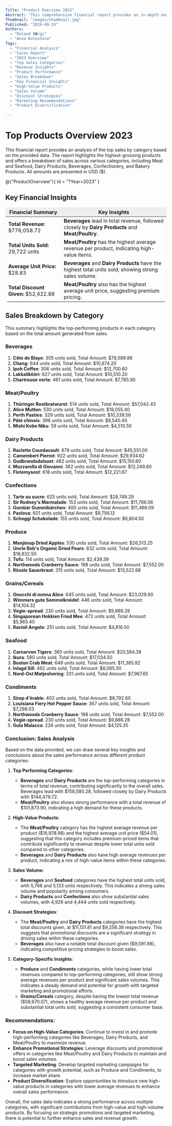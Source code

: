 ```yaml
---
Title: "Product Overview 2023"
Abstract: "This comprehensive financial report provides an in-depth analysis of the top sales by category for the year 2023. It highlights the highest-grossing products and offers a detailed breakdown of sales across various categories, including Meat and Seafood, Dairy Products, Beverages, Confectionery, and Bakery Products. The report presents all financial amounts in USD ($)."
Thumbnail: "images/thumbnail.jpg"
Published: "2024-09-24"
Authors:
  - "Roland B�rgi"
  - "Anna Kuleshova"
Tags:
  - "Financial Analysis"
  - "Sales Report"
  - "2023 Overview"
  - "Top Sales Categories"
  - "Revenue Insights"
  - "Product Performance"
  - "Sales Breakdown"
  - "Key Financial Insights"
  - "High-Value Products"
  - "Sales Volume"
  - "Discount Strategies"
  - "Marketing Recommendations"
  - "Product Diversification"
 
---
```


<style>
    .product-overview-table {
        margin-bottom: 20px;
    }

    .product-overview-key-insights table {
        border: 1px solid #eee;
        border-radius: 8px;
    }

    .product-overview-key-insights table tr {
        border: none;
    }

    .product-overview-key-insights table th {
        background: #eee;
    }

    .product-overview-key-insights table th,
    .product-overview-key-insights table td {
        border: none;
    }

    .product-overview-key-insights table th:first-child,
    .product-overview-key-insights table td:first-child {
        border-right: 1px solid #eee;
    }

</style>

# Top Products Overview 2023

This financial report provides an analysis of the top sales by category based on the provided data. The report highlights the highest-grossing products and offers a breakdown of sales across various categories, including Meat and Seafood, Dairy Products, Beverages, Confectionery, and Bakery Products. All amounts are presented in USD ($).

<div class="product-overview-table">

@("ProductOverview"){ Id = "?Year=2023" }

</div>

## Key Financial Insights
<div class="product-overview-key-insights">

| **Financial Summary**    | **Key Insights** |
|------------------------|-----------------------------------------------------------|
| **Total Revenue:** $776,058.72          | **Beverages** lead in total revenue, followed closely by **Dairy Products** and **Meat/Poultry**.
| **Total Units Sold:** 29,722 units      | **Meat/Poultry** has the highest average revenue per product, indicating high-value items.      |
| **Average Unit Price:** $28.83    |     **Beverages** and **Dairy Products** have the highest total units sold, showing strong sales volume.   |
| **Total Discount Given:** $52,422.88   | **Meat/Poultry** also has the highest average unit price, suggesting premium pricing.       |
 
 </div>                     

## **Sales Breakdown by Category**

This summary highlights the top-performing products in each category based on the total amount generated from sales. 

### Beverages
1. **Côte de Blaye**: 305 units sold, Total Amount: \$78,588.88
2. **Chang**: 644 units sold, Total Amount: \$10,674.20
3. **Ipoh Coffee**: 306 units sold, Total Amount: \$12,700.60
4. **Lakkalikööri**: 627 units sold, Total Amount: \$10,510.20
5. **Chartreuse verte**: 461 units sold, Total Amount: \$7,785.90

### Meat/Poultry
1. **Thüringer Rostbratwurst**: 514 units sold, Total Amount: \$57,042.43
2. **Alice Mutton**: 530 units sold, Total Amount: \$19,055.40
3. **Perth Pasties**: 329 units sold, Total Amount: \$10,338.56
4. **Pâté chinois**: 396 units sold, Total Amount: \$8,540.40
5. **Mishi Kobe Niku**: 59 units sold, Total Amount: \$4,510.50

### Dairy Products
1. **Raclette Courdavault**: 879 units sold, Total Amount: \$45,551.00
2. **Camembert Pierrot**: 922 units sold, Total Amount: \$29,934.62
3. **Gudbrandsdalsost**: 482 units sold, Total Amount: \$15,150.60
4. **Mozzarella di Giovanni**: 362 units sold, Total Amount: \$12,249.60
5. **Flotemysost**: 618 units sold, Total Amount: \$12,221.67

### Confections
1. **Tarte au sucre**: 625 units sold, Total Amount: \$28,749.29
2. **Sir Rodney's Marmalade**: 153 units sold, Total Amount: \$11,766.06
3. **Gumbär Gummibärchen**: 400 units sold, Total Amount: \$11,466.09
4. **Pavlova**: 601 units sold, Total Amount: \$9,756.12
5. **Schoggi Schokolade**: 155 units sold, Total Amount: \$6,804.50

### Produce
1. **Manjimup Dried Apples**: 530 units sold, Total Amount: \$26,513.25
2. **Uncle Bob's Organic Dried Pears**: 632 units sold, Total Amount: \$18,832.50
3. **Tofu**: 114 units sold, Total Amount: \$2,439.39
4. **Northwoods Cranberry Sauce**: 198 units sold, Total Amount: \$7,552.00
5. **Rössle Sauerkraut**: 315 units sold, Total Amount: \$13,522.68

### Grains/Cereals
1. **Gnocchi di nonna Alice**: 645 units sold, Total Amount: \$23,029.90
2. **Wimmers gute Semmelknödel**: 446 units sold, Total Amount: \$14,104.32
3. **Vegie-spread**: 230 units sold, Total Amount: \$9,886.28
4. **Singaporean Hokkien Fried Mee**: 472 units sold, Total Amount: \$5,965.40
5. **Ravioli Angelo**: 251 units sold, Total Amount: \$4,816.50

### Seafood
1. **Carnarvon Tigers**: 360 units sold, Total Amount: \$20,584.38
2. **Ikura**: 580 units sold, Total Amount: \$17,034.50
3. **Boston Crab Meat**: 649 units sold, Total Amount: \$11,385.92
4. **Inlagd Sill**: 462 units sold, Total Amount: \$8,065.50
5. **Nord-Ost Matjeshering**: 331 units sold, Total Amount: \$7,967.65

### Condiments
1. **Sirop d'érable**: 402 units sold, Total Amount: \$9,792.60
2. **Louisiana Fiery Hot Pepper Sauce**: 367 units sold, Total Amount: \$7,298.03
3. **Northwoods Cranberry Sauce**: 198 units sold, Total Amount: \$7,552.00
4. **Vegie-spread**: 230 units sold, Total Amount: \$9,886.28
5. **Gula Malacca**: 226 units sold, Total Amount: \$4,125.35

### Conclusion: Sales Analysis

Based on the data provided, we can draw several key insights and conclusions about the sales performance across different product categories:

1. **Top Performing Categories**:
   - **Beverages** and **Dairy Products** are the top-performing categories in terms of total revenue, contributing significantly to the overall sales. Beverages lead with \$158,580.28, followed closely by Dairy Products with \$144,479.72.
   - **Meat/Poultry** also shows strong performance with a total revenue of \$101,873.90, indicating a high demand for these products.

2. **High-Value Products**:
   - The **Meat/Poultry** category has the highest average revenue per product (\$16,978.98) and the highest average unit price (\$54.01), suggesting that this category includes premium-priced items that contribute significantly to revenue despite lower total units sold compared to other categories.
   - **Beverages** and **Dairy Products** also have high average revenues per product, indicating a mix of high-value items within these categories.

3. **Sales Volume**:
   - **Beverages** and **Seafood** categories have the highest total units sold, with 5,766 and 5,133 units respectively. This indicates a strong sales volume and popularity among consumers.
   - **Dairy Products** and **Confections** also show substantial sales volumes, with 4,926 and 4,444 units sold respectively.

4. **Discount Strategies**:
   - The **Meat/Poultry** and **Dairy Products** categories have the highest total discounts given, at \$11,131.81 and \$9,256.38 respectively. This suggests that promotional discounts are a significant strategy in driving sales within these categories.
   - **Beverages** also have a notable total discount given (\$9,091.98), indicating competitive pricing strategies to boost sales.

5. **Category-Specific Insights**:
   - **Produce** and **Condiments** categories, while having lower total revenues compared to top-performing categories, still show strong average revenues per product and significant sales volumes. This indicates a steady demand and potential for growth with targeted marketing and promotional efforts.
   - **Grains/Cereals** category, despite having the lowest total revenue (\$58,670.07), shows a healthy average revenue per product and substantial total units sold, suggesting a consistent consumer base.

### Recommendations:
- **Focus on High-Value Categories**: Continue to invest in and promote high-performing categories like Beverages, Dairy Products, and Meat/Poultry to maximize revenue.
- **Enhance Promotional Strategies**: Leverage discounts and promotional offers in categories like Meat/Poultry and Dairy Products to maintain and boost sales volumes.
- **Targeted Marketing**: Develop targeted marketing campaigns for categories with growth potential, such as Produce and Condiments, to increase market share.
- **Product Diversification**: Explore opportunities to introduce new high-value products in categories with lower average revenues to enhance overall sales performance.

Overall, the sales data indicates a strong performance across multiple categories, with significant contributions from high-value and high-volume products. By focusing on strategic promotions and targeted marketing, there is potential to further enhance sales and revenue growth.